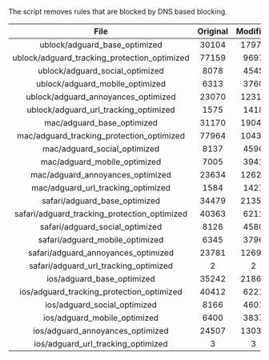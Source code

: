 The script removes rules that are blocked by DNS based blocking.


| File | Original | Modified |
|:----:|:-----:|:-----:|
| ublock/adguard_base_optimized | 30104 | 17971 |
| ublock/adguard_tracking_protection_optimized | 77159 | 9697 |
| ublock/adguard_social_optimized | 8078 | 4545 |
| ublock/adguard_mobile_optimized | 6313 | 3760 |
| ublock/adguard_annoyances_optimized | 23070 | 12315 |
| ublock/adguard_url_tracking_optimized | 1575 | 1418 |
| mac/adguard_base_optimized | 31170 | 19047 |
| mac/adguard_tracking_protection_optimized | 77964 | 10433 |
| mac/adguard_social_optimized | 8137 | 4596 |
| mac/adguard_mobile_optimized | 7005 | 3941 |
| mac/adguard_annoyances_optimized | 23634 | 12629 |
| mac/adguard_url_tracking_optimized | 1584 | 1427 |
| safari/adguard_base_optimized | 34479 | 21352 |
| safari/adguard_tracking_protection_optimized | 40363 | 6211 |
| safari/adguard_social_optimized | 8126 | 4580 |
| safari/adguard_mobile_optimized | 6345 | 3796 |
| safari/adguard_annoyances_optimized | 23781 | 12698 |
| safari/adguard_url_tracking_optimized | 2 | 2 |
| ios/adguard_base_optimized | 35242 | 21865 |
| ios/adguard_tracking_protection_optimized | 40412 | 6221 |
| ios/adguard_social_optimized | 8166 | 4601 |
| ios/adguard_mobile_optimized | 6400 | 3837 |
| ios/adguard_annoyances_optimized | 24507 | 13038 |
| ios/adguard_url_tracking_optimized | 3 | 3 |